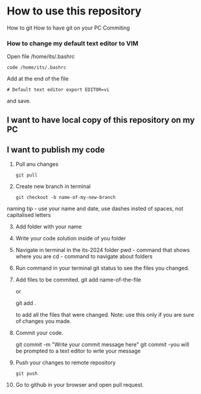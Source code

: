 # How to use this repository

How to git
How to have git on your PC
Commiting


### How to change my default text editor to VIM
Open file /home/its/.bashrc

 `code /home/its/.bashrc`

Add at the end of the file

``# Default text editor
export EDITOR=vi``

and save.


## I want to have local copy of this repository on my PC


## I want to publish my code
1. Pull anu changes

    `git pull`

2. Create new branch in terminal
    
    `git checkout -b name-of-my-new-branch`

naming tip - use your name and date, use dashes insted of spaces, not capitalised letters


3. Add folder with your name
4. Write your code solution inside of you folder
5. Navigate in terminal in the its-2024 folder
    pwd - command that shows where you are
    cd - command to navigate about folders
6. Run command in your terminal
    git status
    to see the files you changed.
7. Add files to be commited.
    git add name-of-the-file

    or

    git add .

    to add all the files that were changed.
    Note: use this only if you are sure of changes you made.
8. Commit your code.

    git commit -m "Write your commit message here"
    git commit
    -you will be prompted to a text editor to wrte your message

9. Push your changes to remote repository

    `git push`

10. Go to github in your browser and open pull request.

